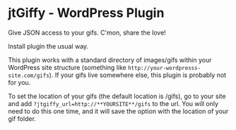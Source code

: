 jtGiffy - WordPress Plugin
=======

Give JSON access to your gifs. C'mon, share the love!

Install plugin the usual way.

This plugin works with a standard directory of images/gifs within your WordPress site structure (something like `http://your-wordpresss-site.com/gifs`). If your gifs live somewhere else, this plugin is probably not for you.

To set the location of your gifs (the default location is /gifs), go to your site and add `?jtgiffy_url=http://**YOURSITE**/gifs` to the url. You will only need to do this one time, and it will save the option with the location of your gif folder.
